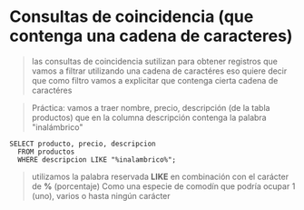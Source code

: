# Consultas de coincidencia (que contenga una cadena de caracteres)

> las consultas de coincidencia sutilizan para obtener registros que vamos a filtrar utilizando una cadena de caractéres
> eso quiere decir que como filtro vamos a explicitar que contenga cierta cadena de caractéres

> Práctica: vamos a traer nombre, precio, descripción 
> (de la tabla productos) que en la columna descripción contenga la palabra "inalámbrico"

    SELECT producto, precio, descripcion  
      FROM productos  
      WHERE descripcion LIKE "%inalambrico%";  

> utilizamos la palabra reservada **LIKE** en combinación con el carácter de **%** (porcentaje) Como una especie de comodín que podría ocupar 1 (uno), varios o hasta ningún carácter

